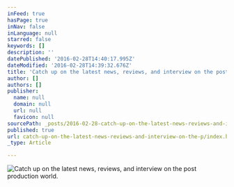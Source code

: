 ```yaml
---
inFeed: true
hasPage: true
inNav: false
inLanguage: null
starred: false
keywords: []
description: ''
datePublished: '2016-02-28T14:40:17.995Z'
dateModified: '2016-02-28T14:39:32.676Z'
title: 'Catch up on the latest news, reviews, and interview on the post production world.'
author: []
authors: []
publisher:
  name: null
  domain: null
  url: null
  favicon: null
sourcePath: _posts/2016-02-28-catch-up-on-the-latest-news-reviews-and-interview-on-the-p.md
published: true
url: catch-up-on-the-latest-news-reviews-and-interview-on-the-p/index.html
_type: Article

---
```

![Catch up on the latest news, reviews, and interview on the post production world.](https://s3-us-west-2.amazonaws.com/the-grid-img/p/b101a408548f29c7989c8373ad3a11114f0bdc1a.jpg)